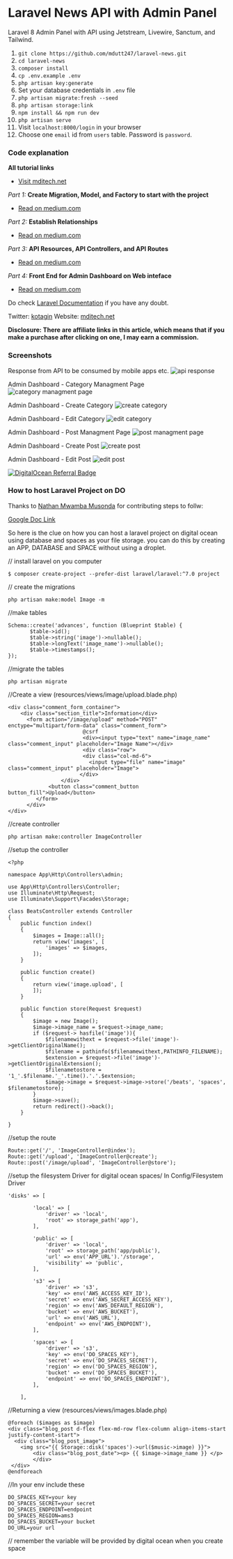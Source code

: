 # Laravel News API with Admin Panel
Laravel 8 Admin Panel with API using Jetstream, Livewire, Sanctum, and Tailwind.

1. `git clone https://github.com/mdutt247/laravel-news.git`
2. `cd laravel-news`
3. `composer install`
4. `cp .env.example .env`
5. `php artisan key:generate`
6. Set your database credentials in `.env` file
7. `php artisan migrate:fresh --seed`
8. `php artisan storage:link`
9. `npm install && npm run dev`
10. `php artisan serve`
11. Visit `localhost:8000/login` in your browser
12. Choose one `email` id from `users` table. Password is `password`.

### Code explanation

**All tutorial links**
* [Visit mditech.net](https://mditech.net/laravel-resource/)

*Part 1:* **Create Migration, Model, and Factory to start with the project**
* [Read on medium.com](https://madhavendra-dutt.medium.com/how-to-seed-test-data-into-a-database-in-laravel-ec1b7defe552)

*Part 2:* **Establish Relationships**
* [Read on medium.com](https://madhavendra-dutt.medium.com/database-relationship-6780f4eab72a)

*Part 3:* **API Resources, API Controllers, and API Routes**
* [Read on medium.com](https://madhavendra-dutt.medium.com/creating-and-consuming-restful-api-in-laravel-7dc116430b3)

*Part 4:* **Front End for Admin Dashboard on Web inteface**
* [Read on medium.com](https://madhavendra-dutt.medium.com/creating-the-front-end-in-laravel-using-jetstream-livewire-72d140c6c946)

Do check [Laravel Documentation](https://laravel.com/docs/8.x) if you have any doubt.

Twitter: [kotagin](https://twitter.com/kotagin)
Website: [mditech.net](https://mditech.net)

**Disclosure: There are affiliate links in this article, which means that if you make a purchase after clicking on one, I may earn a commission.**

### Screenshots

Response from API to be consumed by mobile apps etc.
![api response](https://miro.medium.com/max/3000/1*yttnGhlogAK_ZtY4sBUqMQ.png "API Response") 

Admin Dashboard - Category Managment Page
![category managment page](https://miro.medium.com/max/875/1*stzLGcvrR15TmokZZIrsRQ.png "Category Managment Page")

Admin Dashboard - Create Category
![create category](https://miro.medium.com/max/875/1*dOZ1DSehN-5SYbv9_aSh_Q.png "Create Category")

Admin Dashboard - Edit Category
![edit category](https://miro.medium.com/max/875/1*iWv3ujBXhOpIJV-NiOA-gg.png "Edit Category")

Admin Dashboard - Post Managment Page
![post managment page](https://miro.medium.com/max/678/1*4pUX8N43eYjdmenGyFJ3nA.png "Post Management Page")

Admin Dashboard - Create Post
![create post](https://miro.medium.com/max/875/1*IDLWBhGNB3KHEiYi6N1czA.png "Create Post")

Admin Dashboard - Edit Post
![edit post](https://miro.medium.com/max/875/1*5SBQT9TRSL140saVh1Hl7Q.png "Edit Post")

<a href="https://www.digitalocean.com/?refcode=cc1d5580891a&utm_campaign=Referral_Invite&utm_medium=Referral_Program&utm_source=badge"><img src="https://web-platforms.sfo2.digitaloceanspaces.com/WWW/Badge%203.svg" alt="DigitalOcean Referral Badge" /></a>

### How to host Laravel Project on DO

Thanks to [Nathan Mwamba Musonda](https://www.facebook.com/nathan.mwamba.9638) for contributing steps to follw:

[Google Doc Link](https://drive.google.com/file/d/1xzfwTVkJ0c6VhMSYqO8Q1Oh95KctCwse/view?fbclid=IwAR09pKJKwLaEkHCKs8scx-W-_Wmje7Th4I4Ff6ae0MdXICPMM7EGKAauPjM)

So here is the clue on how you can host a laravel project
on digital ocean using database and spaces as your file
storage. you can do this by creating an APP, DATABASE and SPACE
without using a droplet.

// install laravel on you computer
```
$ composer create-project --prefer-dist laravel/laravel:^7.0 project
```
// create the migrations
```
php artisan make:model Image -m
```
//make tables
```
Schema::create('advances', function (Blueprint $table) {
       $table->id();
       $table->string('image')->nullable();
       $table->longText('image_name')->nullable();
       $table->timestamps();
});
```
//migrate the tables
```
php artisan migrate
```
//Create a view (resources/views/image/upload.blade.php)
```
<div class="comment_form_container">
    <div class="section_title">Information</div>
      <form action="/image/upload" method="POST" enctype="multipart/form-data" class="comment_form">
                        @csrf
                        <div><input type="text" name="image_name" class="comment_input" placeholder="Image Name"></div>
                        <div class="row">
                        <div class="col-md-6">
                          <input type="file" name="image" class="comment_input" placeholder="Image">
                       </div>
                 </div>
             <button class="comment_button button_fill">Upload</button>
         </form>
      </div>
</div>
```
//create controller
```
php artisan make:controller ImageController
```
//setup the controller
```
<?php

namespace App\Http\Controllers\admin;

use App\Http\Controllers\Controller;
use Illuminate\Http\Request;
use Illuminate\Support\Facades\Storage;

class BeatsController extends Controller
{
    public function index()
    {
        $images = Image::all();
        return view('images', [
            'images' => $images,
        ]);
    }

    public function create()
    {
        return view('image.upload', [
        ]);
    }

    public function store(Request $request)
    {
        $image = new Image();
        $image->image_name = $request->image_name;
        if ($request-> hasfile('image')){
            $filenamewithext = $request->file('image')->getClientOriginalName();
            $filename = pathinfo($filenamewithext,PATHINFO_FILENAME);
            $extension = $request->file('image')->getClientOriginalExtension();
            $filenametostore = '1_'.$filename.'_'.time().'.'.$extension;
            $image->image = $request->image->store('/beats', 'spaces', $filenametostore);
        }
        $image->save();
        return redirect()->back();
    }

}
```
//setup the route
```
Route::get('/', 'ImageController@index');
Route::get('/upload', 'ImageController@create');
Route::post('/image/upload', 'ImageController@store');
```

//setup the filesystem Driver for digital ocean spaces/ In Config/Filesystem Driver
```
'disks' => [

        'local' => [
            'driver' => 'local',
            'root' => storage_path('app'),
        ],

        'public' => [
            'driver' => 'local',
            'root' => storage_path('app/public'),
            'url' => env('APP_URL').'/storage',
            'visibility' => 'public',
        ],

        's3' => [
            'driver' => 's3',
            'key' => env('AWS_ACCESS_KEY_ID'),
            'secret' => env('AWS_SECRET_ACCESS_KEY'),
            'region' => env('AWS_DEFAULT_REGION'),
            'bucket' => env('AWS_BUCKET'),
            'url' => env('AWS_URL'),
            'endpoint' => env('AWS_ENDPOINT'),
        ],

        'spaces' => [
            'driver' => 's3',
            'key' => env('DO_SPACES_KEY'),
            'secret' => env('DO_SPACES_SECRET'),
            'region' => env('DO_SPACES_REGION'),
            'bucket' => env('DO_SPACES_BUCKET'),
            'endpoint' => env('DO_SPACES_ENDPOINT'),
        ],

    ],
```
//Returning a view (resources/views/images.blade.php)
```
@foreach ($images as $image)
<div class="blog_post d-flex flex-md-row flex-column align-items-start justify-content-start">
  <div class="blog_post_image">
	<img src="{{ Storage::disk('spaces')->url($music->image) }}">
	    <div class="blog_post_date"><p> {{ $image->image_name }} </p>
        </div>		
 </div>
@endforeach
```
//In your env include these
```
DO_SPACES_KEY=your key
DO_SPACES_SECRET=your secret
DO_SPACES_ENDPOINT=endpoint
DO_SPACES_REGION=ams3
DO_SPACES_BUCKET=your bucket
DO_URL=your url
```
// remember the variable will be provided by digital ocean when you create space
